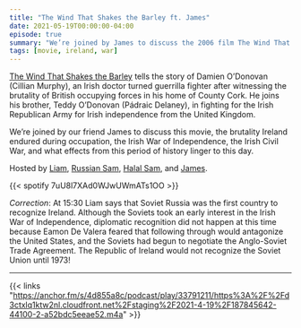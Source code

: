 ```yaml
---
title: "The Wind That Shakes the Barley ft. James"
date: 2021-05-19T00:00:00-04:00
episode: true
summary: "We’re joined by James to discuss the 2006 film The Wind That Shakes the Barley, and the Irish War of Independence."
tags: [movie, ireland, war]
---
```


[The Wind That Shakes the Barley](https://letterboxd.com/film/the-wind-that-shakes-the-barley/) tells the story of Damien O’Donovan (Cillian Murphy), an Irish doctor turned guerrilla fighter after witnessing the brutality of British occupying forces in his home of County Cork. He joins his brother, Teddy O’Donovan (Pádraic Delaney), in fighting for the Irish Republican Army for Irish independence from the United Kingdom.

We’re joined by our friend James to discuss this movie, the brutality Ireland endured during occupation, the Irish War of Independence, the Irish Civil War, and what effects from this period of history linger to this day.

Hosted by [Liam](https://twitter.com/LegoRacers2), [Russian Sam](https://twitter.com/FillerHandle12), [Halal Sam](https://twitter.com/halaljew), and [James](https://twitter.com/gommunisd).

{{< spotify 7uU8l7XAd0WJwUWmATs1OO >}}

_Correction_: At 15:30 Liam says that Soviet Russia was the first country to recognize Ireland. Although the Soviets took an early interest in the Irish War of Independence, diplomatic recognition did not happen at this time because Eamon De Valera feared that following through would antagonize the United States, and the Soviets had begun to negotiate the Anglo-Soviet Trade Agreement. The Republic of Ireland would not recognize the Soviet Union until 1973!

---

{{< links "https://anchor.fm/s/4d855a8c/podcast/play/33791211/https%3A%2F%2Fd3ctxlq1ktw2nl.cloudfront.net%2Fstaging%2F2021-4-19%2F187845642-44100-2-a52bdc5eeae52.m4a" >}}
